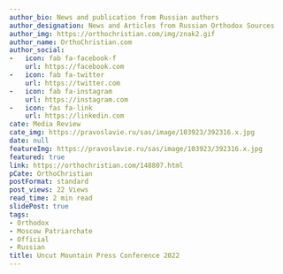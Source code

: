 ```yaml
---
author_bio: News and publication from Russian authors
author_designation: News and Articles from Russian Orthodox Sources
author_img: https://orthochristian.com/img/znak2.gif
author_name: OrthoChristian.com
author_social:
-   icon: fab fa-facebook-f
    url: https://facebook.com
-   icon: fab fa-twitter
    url: https://twitter.com
-   icon: fab fa-instagram
    url: https://instagram.com
-   icon: fas fa-link
    url: https://linkedin.com
cate: Media Review
cate_img: https://pravoslavie.ru/sas/image/103923/392316.x.jpg
date: null
featureImg: https://pravoslavie.ru/sas/image/103923/392316.x.jpg
featured: true
link: https://orthochristian.com/148807.html
pCate: OrthoChristian
postFormat: standard
post_views: 22 Views
read_time: 2 min read
slidePost: true
tags:
- Orthodox
- Moscow Patriarchate
- Official
- Russian
title: Uncut Mountain Press Conference 2022
---
```

